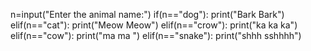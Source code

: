 n=input("Enter the animal name:")
if(n=="dog"):
    print("Bark Bark")
elif(n=="cat"):
    print("Meow Meow")
elif(n=="crow"):
    print("ka ka ka")
elif(n=="cow"):
    print("ma ma ")
elif(n=="snake"):
    print("shhh sshhhh")
